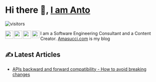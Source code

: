 # Hi there 👋, [I am Anto](https://IAmAnto.dev) 
![visitors](https://visitor-badge.laobi.icu/badge?page_id=amasucci.amasucci)
<p>
  <a href="https://www.youtube.com/c/OutofDevOps">
    <img align="left" width="26px" src="https://cdn.jsdelivr.net/npm/simple-icons@6.7.0/icons/youtube.svg" />
  </a>
  <a href="https://twitter.com/outofdevops">
    <img align="left" width="26px" src="https://cdn.jsdelivr.net/npm/simple-icons@6.7.0/icons/twitter.svg" />
  </a>
  <a href="mailto:hi@iamanto.dev">
    <img align="left" width="26px" src="https://cdn.jsdelivr.net/npm/simple-icons@6.7.0/icons/gmail.svg" />
  </a>
  <a href="https://www.linkedin.com/in/antonio-masucci/">
    <img align="left" width="24px" src="https://cdn.jsdelivr.net/npm/simple-icons@6.7.0/icons/linkedin.svg"  />
  </a>
</p>



I am a Software Engineering Consultant and a Content Creator. [Amasucci.com](https://amasucci.com "Awesome Developer's Blog") is my blog

## ✍️ Latest Articles 
- [APIs backward and forward compatibility - How to avoid breaking changes](https://amasucci.com/posts/api-backwards-compatibility/)
<!--
**amasucci/amasucci** is a ✨ _special_ ✨ repository because its `README.md` (this file) appears on your GitHub profile.

Here are some ideas to get you started:

- 🔭 I’m currently working on ...
- 🌱 I’m currently learning ...
- 👯 I’m looking to collaborate on ...
- 🤔 I’m looking for help with ...
- 💬 Ask me about ...
- 📫 How to reach me: ...
- 😄 Pronouns: ...
- ⚡ Fun fact: ...
-->

